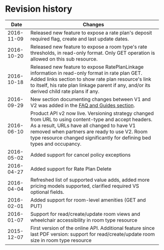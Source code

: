 # Revision history

| Date | Changes |
| ---- | ---------------- |
| 2016-11-09 | Released new feature to expose a rate plan's deposit required flag, create and last update dates.
| 2016-10-20 | Released new feature to expose a room type's rate thresholds, in read-only format. Only GET operation is allowed on this sub resource.
| 2016-10-18 | Released new feature to expose RatePlanLinkage information in read-only format in rate plan GET. Added links section to show rate plan resource's link to itself, his rate plan linkage parent if any, and/or its derived child rate plans if any. |
| 2016-09-29 | New section documenting changes between V1 and V2 was added in the [FAQ and Guides section](guides.html#/v1v2diff). |
| 2016-06-10 | Product API v2 now live. Versioning strategy changed from URL to using content-type and accept headers. As a result, URLs have all changed to have V1 removed when partners are ready to use V2. Room type resource changed significantly for defining bed types and occupancy. |
| 2016-05-02 | Added support for cancel policy exceptions |
| 2016-04-27 | Added support for Rate Plan Delete |
| 2016-04-04 | Refreshed list of supported value adds, added more pricing models supported, clarified required VS optional fields. |
| 2016-02-01 | Added support for room-level amenities (GET and PUT)
| 2016-01-07 | Support for read/create/update room views and wheelchair accessibility in room type resource |
| 2015-12-07 | First version of the online API. Additional feature since last PDF version: support for read/create/update room size in room type resource |

